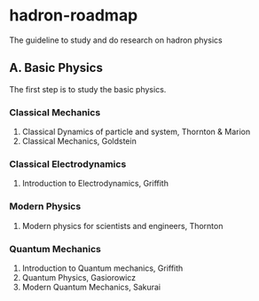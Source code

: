 # hadron-roadmap
The guideline to study and do research on hadron physics

## A. Basic Physics

The first step is to study the basic physics.

### Classical Mechanics
1. Classical Dynamics of particle and system, Thornton & Marion
2. Classical Mechanics, Goldstein

### Classical Electrodynamics
1. Introduction to Electrodynamics, Griffith

### Modern Physics
1. Modern physics for scientists and engineers, Thornton

### Quantum Mechanics
1. Introduction to Quantum mechanics, Griffith
2. Quantum Physics, Gasiorowicz
3. Modern Quantum Mechanics, Sakurai

